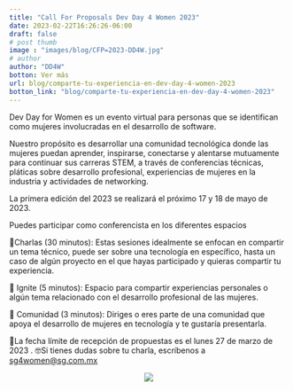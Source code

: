 ```yaml
---
title: "Call For Proposals Dev Day 4 Women 2023"
date: 2023-02-22T16:26:26-06:00
draft: false
# post thumb
image : "images/blog/CFP=2023-DD4W.jpg"
# author
author: "DD4W" 
botton: Ver más
url: blog/comparte-tu-experiencia-en-dev-day-4-women-2023
botton_link: "blog/comparte-tu-experiencia-en-dev-day-4-women-2023"
---
```


Dev Day for Women es un evento virtual para personas que se identifican como mujeres involucradas en el desarrollo de software.

Nuestro propósito es desarrollar una comunidad tecnológica donde las mujeres puedan aprender, inspirarse, conectarse y alentarse mutuamente para continuar sus carreras STEM, a través de conferencias técnicas, pláticas sobre desarrollo profesional, experiencias de mujeres en la industria y actividades de networking.

La primera edición del 2023 se realizará el próximo 17 y 18 de mayo de 2023.

Puedes participar como conferencista en los diferentes espacios

📌Charlas (30 minutos): Estas sesiones idealmente se enfocan en compartir un tema técnico, puede ser sobre una tecnología en específico, hasta un caso de algún proyecto en el que hayas participado y quieras compartir tu experiencia. 

📌 Ignite (5 minutos): Espacio para compartir experiencias personales o algún tema relacionado con el desarrollo profesional de las mujeres. 

📌 Comunidad (3 minutos): Diriges o eres parte de una comunidad que apoya el desarrollo de mujeres en tecnología y te gustaría presentarla. 

📅La fecha límite de recepción de propuestas es el lunes 27 de marzo de 2023 .
🤓Si tienes dudas sobre tu charla, escríbenos a sg4women@sg.com.mx

<center>

<img src="/images/blog/CFP=2023-DD4W.jpg" class="img-fluid">

</center>